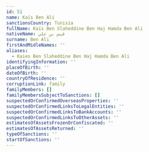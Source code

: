 ```yaml
---
id: 51
name: Kaïs Ben Ali
sanctionsCountry: Tunisia
fullName: Kaïs Ben Slaheddine Ben Haj Hamda Ben Ali
nativeName: قيس بن علي
surname: Ben Ali
firstAndMidleNames: ''
aliases:
  - Kaies Ben Slaheddine Ben Haj Hamda Ben Ali
identifyingInformation: ''
placeOfBirth: ''
dateOfBirth: ''
countryOfResidence: ''
corruptionLink: family
familyMembers: []
familyMembersSubjectToSanctions: []
suspectedOrConfirmedOverseasProperties: ''
suspectedOrConfirmedLinksToLegalEntities: ''
suspectedOrConfirmedLinksToBankAccounts: ''
suspectedOrConfirmedLinksToOtherAssets: ''
estimatesOfAssetsFrozenOrConfiscated: ''
estimatesOfAssetsReturned: ''
typeOfSanctions: ''
startOfSanctions: ''
---
```

  
